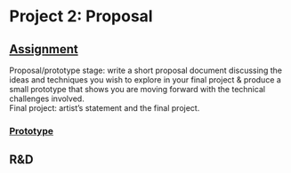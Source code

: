 # Project 2: Proposal

## [Assignment](https://pippinbarr.github.io/cart263/projects/project2/)
Proposal/prototype stage: write a short proposal document discussing the ideas and techniques you wish to explore in your final project & produce a small prototype that shows you are moving forward with the technical challenges involved.  
Final project: artist’s statement and the final project.

### [Prototype](https://ylliez.github.io/CART263/projects/proj02_proposal/)

## R&D
